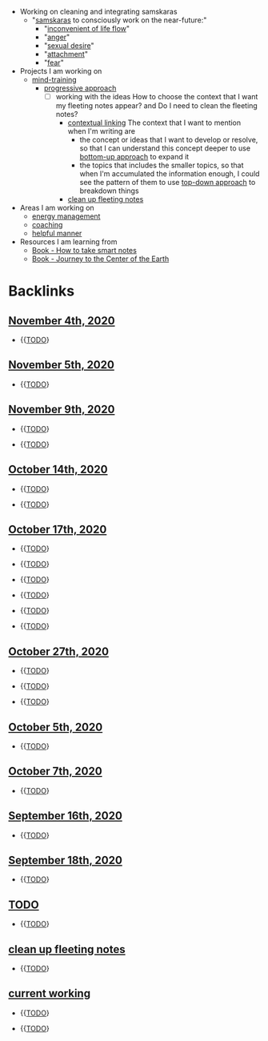 - Working on cleaning and integrating samskaras 
    - "[samskaras](<samskaras.md>) to consciously work on the near-future:"
        - "[inconvenient of life flow](<inconvenient of life flow.md>)"
        - "[anger](<anger.md>)"
        - "[sexual desire](<sexual desire.md>)"
        - "[attachment](<attachment.md>)"
        - "[fear](<fear.md>)"
- Projects I am working on
    - [mind-training](<mind-training.md>)
        - [progressive approach](<progressive approach.md>)
            - [ ] working with the ideas How to choose the context that I want my fleeting notes appear? and Do I need to clean the fleeting notes?
                - [contextual linking](<contextual linking.md>) The context that I want to mention when I'm writing are
                    - the concept or ideas that I want to develop or resolve, so that I can understand this concept deeper to use [bottom-up approach](<bottom-up approach.md>) to expand it
                    - the topics that includes the smaller topics, so that when I'm accumulated the information enough, I could see the pattern of them to use [top-down approach](<top-down approach.md>) to breakdown things
                - [clean up fleeting notes](<clean up fleeting notes.md>)
- Areas I am working on
    - [energy management](<energy management.md>)
    - [coaching](<coaching.md>)
    - [helpful manner](<helpful manner.md>)
- Resources I am learning from
    - [Book - How to take smart notes](<Book - How to take smart notes.md>)
    - [Book - Journey to the Center of the Earth](<Book - Journey to the Center of the Earth.md>)

# Backlinks
## [November 4th, 2020](<November 4th, 2020.md>)
- {{[TODO](<TODO.md>)}

## [November 5th, 2020](<November 5th, 2020.md>)
- {{[TODO](<TODO.md>)}

## [November 9th, 2020](<November 9th, 2020.md>)
- {{[TODO](<TODO.md>)}

- {{[TODO](<TODO.md>)}

## [October 14th, 2020](<October 14th, 2020.md>)
- {{[TODO](<TODO.md>)}

- {{[TODO](<TODO.md>)}

## [October 17th, 2020](<October 17th, 2020.md>)
- {{[TODO](<TODO.md>)}

- {{[TODO](<TODO.md>)}

- {{[TODO](<TODO.md>)}

- {{[TODO](<TODO.md>)}

- {{[TODO](<TODO.md>)}

- {{[TODO](<TODO.md>)}

## [October 27th, 2020](<October 27th, 2020.md>)
- {{[TODO](<TODO.md>)}

- {{[TODO](<TODO.md>)}

- {{[TODO](<TODO.md>)}

## [October 5th, 2020](<October 5th, 2020.md>)
- {{[TODO](<TODO.md>)}

## [October 7th, 2020](<October 7th, 2020.md>)
- {{[TODO](<TODO.md>)}

## [September 16th, 2020](<September 16th, 2020.md>)
- {{[TODO](<TODO.md>)}

## [September 18th, 2020](<September 18th, 2020.md>)
- {{[TODO](<TODO.md>)}

## [TODO](<TODO.md>)
- {{[TODO](<TODO.md>)}

## [clean up fleeting notes](<clean up fleeting notes.md>)
- {{[TODO](<TODO.md>)}

## [current working](<current working.md>)
- {{[TODO](<TODO.md>)}

- {{[TODO](<TODO.md>)}

